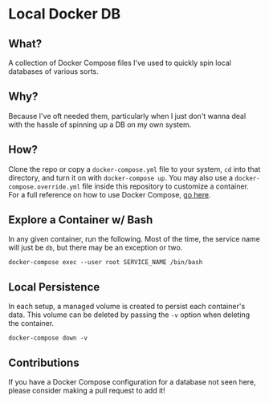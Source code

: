 # Local Docker DB

## What?

A collection of Docker Compose files I've used to quickly spin local databases of various sorts.

## Why?

Because I've oft needed them, particularly when I just don't wanna deal with the hassle of spinning up a DB on my own system.

## How? 

Clone the repo or copy a `docker-compose.yml` file to your system, `cd` into that directory, and turn it on with `docker-compose up`. You may also use a `docker-compose.override.yml` file inside this repository to customize a container. For a full reference on how to use Docker Compose, [go here](https://docs.docker.com/compose/reference/).

## Explore a Container w/ Bash

In any given container, run the following. Most of the time, the service name will just be `db`, but there may be an exception or two.

```
docker-compose exec --user root SERVICE_NAME /bin/bash
```

## Local Persistence

In each setup, a managed volume is created to persist each container's data. This volume can be deleted by passing the `-v` option when deleting the container.

```
docker-compose down -v
```

## Contributions

If you have a Docker Compose configuration for a database not seen here, please consider making a pull request to add it!
